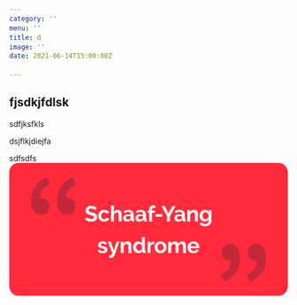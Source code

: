 ```yaml
---
category: ''
menu: ''
title: d
image: ''
date: 2021-06-14T15:00:00Z

---
```

## fjsdkjfdlsk

sdfjksfkls

dsjflkjdiejfa

sdfsdfs![](src/content/2_schaaf-yang_1.png)